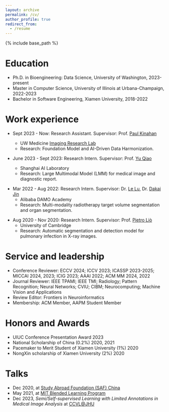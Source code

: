 ```yaml
---
layout: archive
permalink: /cv/
author_profile: true
redirect_from:
  - /resume
---
```

<!-- title: "CV" -->
{% include base_path %}

Education
======
* Ph.D. in Bioengineering: Data Science, University of Washington, 2023-present
* Master in Computer Science, University of Illinois at Urbana-Champaign, 2022-2023
* Bachelor in Software Engineering, Xiamen University, 2018-2022

Work experience
======
* Sept 2023 - Now: Research Assistant. Supervisor: Prof. [Paul Kinahan](https://scholar.google.com/citations?user=XXXSsTkAAAAJ)
  * UW Medicine [Imaging Research Lab](http://depts.washington.edu/imreslab/)
  * Research: Foundation Model and AI-Driven Data Harmonization.

* June 2023 - Sept 2023: Research Intern. Supervisor: Prof. [Yu Qiao](https://scholar.google.com/citations?user=gFtI-8QAAAAJ)
  * Shanghai AI Laboratory
  * Research: Large Multimodal Model (LMM) for medical image and diagnostic report.

<!-- * Aug 2022 - Nov 2022: Visiting Student. Supervisor: Prof. [Alan L. Yuille](https://www.cs.jhu.edu/~ayuille/), Prof. [Yuyin Zhou](https://yuyinzhou.github.io/), Prof. [Cihang Xie](https://cihangxie.github.io/) -->
<!--  * Johns Hopkins University, University of California Santa Cruz -->
<!-- * Research: MAE pre-training with the multi-view mechanism in medical images.-->

* Mar 2022 - Aug 2022: Research Intern. Supervisor: Dr. [Le Lu](https://www.cs.jhu.edu/~lelu/), Dr. [Dakai Jin](https://dakjin.github.io/)
  * Alibaba DAMO Academy
  * Research: Multi-modality radiotherapy target volume segmentation and organ segmentation.
 
<!-- * May 2021 - Sept 2021: Research Intern. Supervisor: Prof. [Jie Chen](https://scholar.google.com.hk/citations?hl=EN&user=ZAZFfwwAAAAJ) -->
<!--   * Peking University -->
<!--   * Research: Hybrid attention mechanism and mix-focal loss improvement.-->

* Aug 2020 - Nov 2020: Research Intern. Supervisor: Prof. [Pietro Liò](https://www.cl.cam.ac.uk/~pl219/)
  * University of Cambridge
  * Research: Automatic segmentation and detection model for pulmonary infection in X-ray images.

Service and leadership
======
* Conference Reviewer: ECCV 2024; ICCV 2023; ICASSP 2023-2025; MICCAI 2024, 2023; ICIG 2023; AAAI 2022; ACM MM 2024, 2022
* Journal Reviewer: IEEE TPAMI; IEEE TMI; Radiology; Pattern Recognition; Neural Networks; CVIU; CIBM; Neurocomputing; Machine Vision and Applications
* Review Editor: Frontiers in Neuroinformatics
* Membership: ACM Member, AAPM Student Member

Honors and Awards
======
* UIUC Conference Presentation Award 2023
* National Scholarship of China (0.2%) 2020, 2021
* Pacemaker to Merit Student of Xiamen University (1%) 2020
* NongXin scholarship of Xiamen University (2%) 2020

Talks
======
* Dec 2020, at [Study Abroad Foundation (SAF) China](https://www.studyabroadfoundation.org/)
* May 2021, at [MIT Blended Learning Program](https://openlearning.mit.edu/courses-programs/mit-xpro)
* Dec 2023, _Semi/Self-supervised Learning with Limited Annotations in Medical Image Analysis_ at [CCVL@JHU](https://ccvl.jhu.edu/)
  
<!--Teaching
======
  <ul>{% for post in site.teaching %}
    {% include archive-single-cv.html %}
  {% endfor %}</ul>-->
